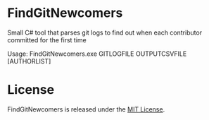 # FindGitNewcomers
Small C# tool that parses git logs to find out when each contributor committed for the first time

Usage:
FindGitNewcomers.exe GITLOGFILE OUTPUTCSVFILE [AUTHORLIST]

# License
FindGitNewcomers is released under the [MIT License](https://github.com/paluno/FindGitNewcomers/blob/master/LICENSE.md).
